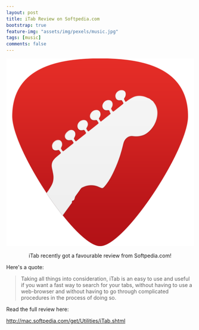 ```yaml
---
layout: post
title: iTab Review on Softpedia.com
bootstrap: true
feature-img: "assets/img/pexels/music.jpg"
tags: [music]
comments: false
---
```


<div class="container-fluid">
	<div class="row justify-content-center align-items-center">
		<div class="col-3">
			<img src="/assets/img/music/itab/icon.png" alt="iTab Icon"
				class="img-fluid" />
		</div>
		<div class="col-9">
			<p style="text-align: center;" class="lead">
				iTab recently got a favourable review from Softpedia.com!
			</p>
			Here's a quote:
<blockquote>Taking all things into consideration, iTab is an easy to use and useful if you want a fast way to search for your tabs, without having to use a web-browser and without having to go through complicated procedures in the process of doing so.</blockquote>
Read the full review here:

<a href="http://mac.softpedia.com/get/Utilities/iTab.shtml" target="_blank">http://mac.softpedia.com/get/Utilities/iTab.shtml</a>
		</div>
	</div>
</div>
